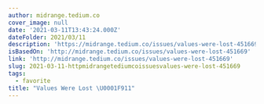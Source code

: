 ```yaml
---
author: midrange.tedium.co
cover_image: null
date: '2021-03-11T13:43:24.000Z'
dateFolder: 2021/03/11
description: 'https://midrange.tedium.co/issues/values-were-lost-451669'
isBasedOn: 'http://midrange.tedium.co/issues/values-were-lost-451669'
link: 'http://midrange.tedium.co/issues/values-were-lost-451669'
slug: 2021-03-11-httpmidrangetediumcoissuesvalues-were-lost-451669
tags:
  - favorite
title: "Values Were Lost \U0001F911"
---
```

 
